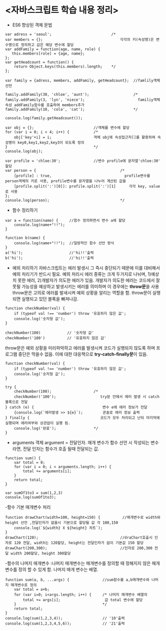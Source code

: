 # <자바스크립트 학습 내용 정리>
- ES6 향상된 객체 문법 
```
var adress = 'seoul';                           /*
var members = {};                                   각각의 키(속성명)은 변수명으로 정의하고 값은 해당 변수에 할당 
var addFamily = function(age, name, role) {
   this.members[role] = {age, name};
};
var getHeadcount = function() {
    return Object.keys(this.members).length;    */
};

var family = {adress, members, addFamily, getHeadcount};  //famlily객체 선언

family.addFamily(30, 'chloe', 'aunt');                    /*
family.addFamily(3, 'lyn', 'niece');                        familiy객체 속성 addFamily함수를 호출하여 members추가 
family.addFamily(10, 'cola', 'cat');                      */

console.log(family.getHeadcount());                       
```
```
var obj = {};                           //객체를 변수에 할당 
for (var i = 0; i < 4; i++) {           /*
    obj['key'+i] = i;                   객체 obj에 속성접근자[]를 활용하여 속성명이 key0,key1,key2,key3이 되도록 정의 
}                                       */
console.log(obj);

var profile = 'chloe:30';               //변수 profile에 문자열'chloe:30' 할당 
var person = {                                      /*
    [profile] : true,                                 profile변수를 person객체의 키로 사용, profile변수를 문자열을 나누어 계산된 값을
    [profile.split(':')[0]]: profile.split(':')[1]      각각 key, value로 사용
};
console.log(person);                                */
```
- 함수 정리하기
```
var a = function(name) {     //함수 정의하면서 변수 a에 할당 
    console.log(name+"!!");
}

function b(name) {
    console.log(name+"!!");  //일방적인 함수 선언 방식 
}
a('hi');                     //'hi!!'출력
b('hi');                     //'hi!!'출력
```
- 예외 처리하기 
자바스크립트는 에러 발생시 그 즉시 중단되기 때문에 이를 대비해서 예외 처리기가 반드시 필요. 예외 처리시 에러 종류는 크게 두가지로 나뉘며, 1)예상치 못한 에러, 2)개발자가 의도한 에러가 있음. 개발자가 의도한 에러는 코드에서 잘못될 가능성을 예상하고 발생시키는 에러를 의미하며 이 경우에는 **throw문**을 사용 throw문은 고의로 에러를 발새시켜 예외 상황을 알리는 역할을 함. throw문이 실행되면 실행되고 있던 블록을 빠져나감. 
```
function checkNumber(val) {
    if (typeof val !== 'number') throw '유효하지 않은 값';
    console.log('숫자형 값');
}

checkNumber(100)            // '숫자형 값'
checkNumber('100')          // '유효하지 않은 값'
```
throw문은 예외 상황을 미리파악하고 에러를 발생시켜 코드가 실행되지 않도록 하며 프로그램 중단은 막을수 없음. 이에 대한 대응책으로 **try-catch-finally문**이 있음.
```
function checkNumber(val) {
    if (typeof val !== 'number') throw '유효하지 않은 값';
    console.log('숫자형 값');
}

try {
    checkNumber(100);                   /*
    checkNumber('100');                    try문 안에서 에러 발생 시 catch 블록으로 전달 
} catch (e) {                               변수 e에 에러 정보가 전달 
    {console.log(`에러발생 >> ${e}`);         콘솔로 에러 정보 출력
} finally {                                코드가 모두 처리되고 난뒤 마지막에 실행되며 에러여부와 상관없이 실행 됨.   
    console.log('완료');                 */
}
```

- arguments 객체 
argument = 전달인자. 매개 변수가 함수 선언 시 작성되는 변수라면, 전달 인자는 함수가 호출 될때 전달되는 값. 
```
function sum() {
    var total = 0;
    for (var i = 0; i < arguments.length; i++) {
        total += arguments[i];
    }
    return total; 
} 

var sumOf1to3 = sum(1,2,3)
console.log(sumOf1to3);
```

-함수 기본 매개변수 처리
```
function drawChart(width=100, height=150) {          //매개변수로 width와 height 선언 ,전달인자가 없을시 기본으로 할당될 값 각 100,150
    console.log(`${width} X ${height} 차트`);
}
drawChart(120);                                     //draChart호출시 인자로 120 전달, width는 120할당, height는 전달인자가 없이 기본값 150 할당
drawChart(200,300);                                 //인자로 200,300 전달 width 200할당, height 300할당 

```
-함수의 나머지 매개변수 
:나머지 매개변수는 매개변수를 정의할 때 정해지지 않은 매개 변수를 정의 할 수 있게 함. 나머지 매개 변수는 배열.
```
function sum(a, b, ...args) {               //sum함수를 a,b매개변수와 나머지 매개변수로 정의
    var total = a+b;
    for (var i=0; i<args.length; i++) {     /* 나머지 매개변수 배열의
        total += args[i];                    값 total 변수에 할당 
    }                                       */
    return total;
}
console.log(sum(1,2,3,4));                  // '10'출력
console.log(sum(1,2,3,4,5,6));              // '21'출력
```
